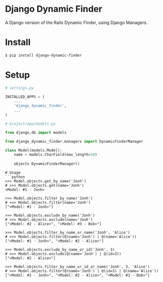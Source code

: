 Django Dynamic Finder
=====================
A Django version of the Rails Dynamic Finder, using Django Managers.


# Install
```sh
$ pip install django-dynamic-finder
```

# Setup
```python
# settings.py

INSTALLED_APPS = (
    ...
    'django_dynamic_finder',
    ...
)
```

```python
# project/app/models.py

from django.db import models

from django_dynamic_finder.managers import DynamicFinderManager

class Model(models.Model):
    name = models.CharField(max_length=50)
    
    objects DynamicFinderManager()
```
```
# Usage
```python
>>> Model.objects.get_by_name('Jonh')
# >>> Model.objects.get(name='Jonh')
<Model: #1 - Jonh>

>>> Model.objects.filter_by_name('Jonh')
# >>> Model.objects.filter(name='Jonh')
["<Model: #1 - Jonh>"]

>>> Model.objects.exclude_by_name('Jonh')
# >>> Model.objects.exclude(name='Jonh')
["<Model: #2 - Alice>", "<Model: #3 - Bob>"]

>>> Model.objects.filter_by_name_or_name('Jonh', 'Alice')
# >>> Model.objects.filter(Q(name='Jonh') | Q(name='Alice'))
["<Model: #1 - Jonh>", "<Model: #2 - Alice>"]

>>> Model.objects.exclude_by_name_or_id('Jonh', 3)
# >>> Model.objects.exclude(Q(name='Jonh') | Q(id=3))
["<Model: #2 - Alice>"]

>>> Model.objects.filter_by_name_or_id_or_name('Jonh', 3, 'Alice')
# >>> Model.objects.filter(Q(name='Jonh') | Q(id=3) | Q(name='Alice'))
["<Model: #1 - Jonh>", "<Model: #2 - Alice>", "<Model: #3 - Bob>"]
```
